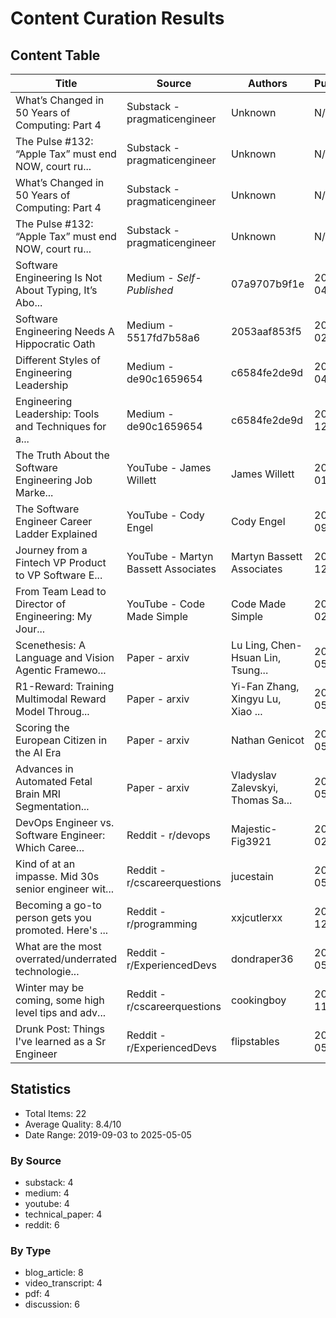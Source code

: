 # Content Curation Results

## Content Table

| Title | Source | Authors | Published | Quality | URL |
|-------|---------|---------|-----------|----------|-----|
| What’s Changed in 50 Years of Computing: Part 4 | Substack - pragmaticengineer | Unknown | N/A | 9.5/10 | [Link](https://pragmaticengineer.substack.com/p/mythical-man-month-part-4) |
| The Pulse #132: “Apple Tax” must end NOW, court ru... | Substack - pragmaticengineer | Unknown | N/A | 9.5/10 | [Link](https://pragmaticengineer.substack.com/p/the-pulse-132) |
| What’s Changed in 50 Years of Computing: Part 4 | Substack - pragmaticengineer | Unknown | N/A | 9.5/10 | [Link](https://pragmaticengineer.substack.com/p/mythical-man-month-part-4) |
| The Pulse #132: “Apple Tax” must end NOW, court ru... | Substack - pragmaticengineer | Unknown | N/A | 9.5/10 | [Link](https://pragmaticengineer.substack.com/p/the-pulse-132) |
| Software Engineering Is Not About Typing, It’s Abo... | Medium - *Self-Published* | 07a9707b9f1e | 2025-04-10 | 8.5/10 | [Link](https://medium.com/@SDI_Partners/software-engineering-is-not-about-typing-its-about-thinking-dcfc9a70a6f8) |
| Software Engineering Needs A Hippocratic Oath | Medium - 5517fd7b58a6 | 2053aaf853f5 | 2025-02-06 | 8.5/10 | [Link](https://levelup.gitconnected.com/software-engineering-needs-a-hippocratic-oath-d2bc4a0ac3d7) |
| Different Styles of Engineering Leadership | Medium - de90c1659654 | c6584fe2de9d | 2024-04-24 | 8.5/10 | [Link](https://blog.practicalengineering.management/different-styles-of-engineering-leadership-8f376ee6a406) |
| Engineering Leadership: Tools and Techniques for a... | Medium - de90c1659654 | c6584fe2de9d | 2023-12-11 | 8.5/10 | [Link](https://blog.practicalengineering.management/engineering-leadership-tools-and-techniques-for-a-successful-2024-1707fcd022f3) |
| The Truth About the Software Engineering Job Marke... | YouTube - James Willett | James Willett | 2025-01-15 | 9.0/10 | [Link](https://www.youtube.com/watch?v=SNZ8tydEMM4) |
| The Software Engineer Career Ladder Explained | YouTube - Cody Engel | Cody Engel | 2019-09-03 | 9.0/10 | [Link](https://www.youtube.com/watch?v=FutjtRFSOsQ) |
| Journey from a Fintech VP Product to VP Software E... | YouTube - Martyn Bassett Associates | Martyn Bassett Associates | 2022-12-06 | 7.0/10 | [Link](https://www.youtube.com/watch?v=qvlqUgP9gRY) |
| From Team Lead to Director of Engineering: My Jour... | YouTube - Code Made Simple | Code Made Simple | 2024-02-11 | 7.0/10 | [Link](https://www.youtube.com/watch?v=nExQe-mQrY4) |
| Scenethesis: A Language and Vision Agentic Framewo... | Paper - arxiv | Lu Ling, Chen-Hsuan Lin, Tsung... | 2025-05-05 | 9.0/10 | [Link](http://arxiv.org/pdf/2505.02836v1) |
| R1-Reward: Training Multimodal Reward Model Throug... | Paper - arxiv | Yi-Fan Zhang, Xingyu Lu, Xiao ... | 2025-05-05 | 9.0/10 | [Link](http://arxiv.org/pdf/2505.02835v1) |
| Scoring the European Citizen in the AI Era | Paper - arxiv | Nathan Genicot | 2025-05-05 | 9.0/10 | [Link](http://arxiv.org/pdf/2505.02791v1) |
| Advances in Automated Fetal Brain MRI Segmentation... | Paper - arxiv | Vladyslav Zalevskyi, Thomas Sa... | 2025-05-05 | 9.0/10 | [Link](http://arxiv.org/pdf/2505.02784v1) |
| DevOps Engineer vs. Software Engineer: Which Caree... | Reddit - r/devops | Majestic-Fig3921 | 2025-02-18 | 7.5/10 | [Link](https://www.reddit.com/r/devops/comments/1it046j/devops_engineer_vs_software_engineer_which_career/) |
| Kind of at an impasse. Mid 30s senior engineer wit... | Reddit - r/cscareerquestions | jucestain | 2024-05-21 | 7.5/10 | [Link](https://www.reddit.com/r/cscareerquestions/comments/1cx6w4f/kind_of_at_an_impasse_mid_30s_senior_engineer/) |
| Becoming a go-to person gets you promoted. Here's ... | Reddit - r/programming | xxjcutlerxx | 2023-12-10 | 7.5/10 | [Link](https://www.reddit.com/r/programming/comments/18f7q1o/becoming_a_goto_person_gets_you_promoted_heres/) |
| What are the most overrated/underrated technologie... | Reddit - r/ExperiencedDevs | dondraper36 | 2024-05-21 | 7.5/10 | [Link](https://www.reddit.com/r/ExperiencedDevs/comments/1cxgyk3/what_are_the_most_overratedunderrated/) |
| Winter may be coming, some high level tips and adv... | Reddit - r/cscareerquestions | cookingboy | 2022-11-09 | 7.5/10 | [Link](https://www.reddit.com/r/cscareerquestions/comments/yqmrci/winter_may_be_coming_some_high_level_tips_and/) |
| Drunk Post: Things I've learned as a Sr Engineer | Reddit - r/ExperiencedDevs | flipstables | 2021-05-27 | 7.5/10 | [Link](https://www.reddit.com/r/ExperiencedDevs/comments/nmodyl/drunk_post_things_ive_learned_as_a_sr_engineer/) |

## Statistics

- Total Items: 22
- Average Quality: 8.4/10
- Date Range: 2019-09-03 to 2025-05-05

### By Source
- substack: 4
- medium: 4
- youtube: 4
- technical_paper: 4
- reddit: 6

### By Type
- blog_article: 8
- video_transcript: 4
- pdf: 4
- discussion: 6
